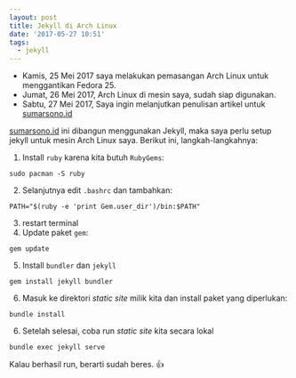 ```yaml
---
layout: post
title: Jekyll di Arch Linux
date: '2017-05-27 10:51'
tags:
  - jekyll
---
```

- Kamis, 25 Mei 2017 saya melakukan pemasangan Arch Linux untuk menggantikan Fedora 25.
- Jumat, 26 Mei 2017, Arch Linux di mesin saya, sudah siap digunakan.
- Sabtu, 27 Mei 2017, Saya ingin melanjutkan penulisan artikel untuk [sumarsono.id](https://www.sumarsono.id)

[sumarsono.id](https://www.sumarsono.id) ini dibangun menggunakan Jekyll, maka saya perlu setup jekyll untuk mesin Arch Linux saya. Berikut ini, langkah-langkahnya:
1. Install `ruby` karena kita butuh `RubyGems`:
```shell
sudo pacman -S ruby
```

2. Selanjutnya edit `.bashrc` dan tambahkan:
```shell-script
PATH="$(ruby -e 'print Gem.user_dir')/bin:$PATH"
```
3. restart terminal
4. Update paket `gem`:
```shell
gem update
```
5. Install `bundler` dan `jekyll`
```shell
gem install jekyll bundler
```
6. Masuk ke direktori _static site_ milik kita dan install paket yang diperlukan:
```shell
bundle install
```
6. Setelah selesai, coba run _static site_ kita secara lokal
```shell
bundle exec jekyll serve
```

Kalau berhasil run, berarti sudah beres. :+1:
